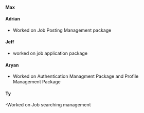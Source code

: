 #### Max

#### Adrian
- Worked on Job Posting Management package
#### Jeff
- worked on job application package

#### Aryan
- Worked on Authentication Managment Package and Profile Management Package
#### Ty
-Worked on Job searching management
